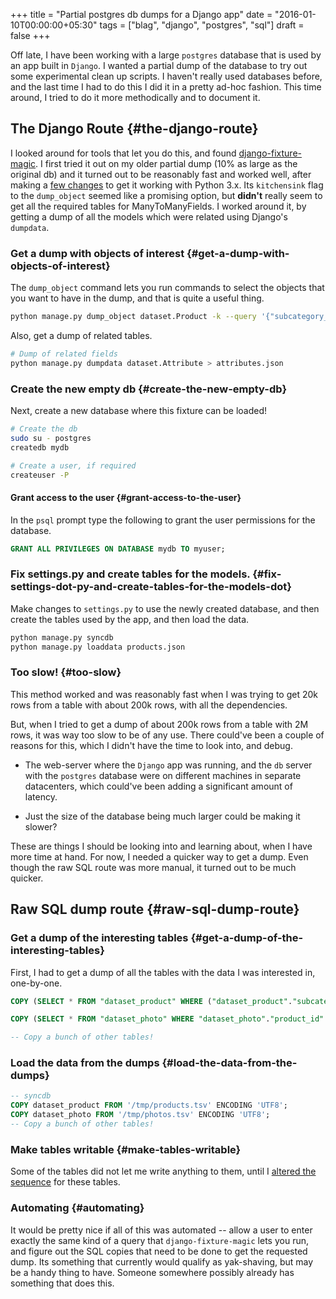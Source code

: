 +++
title = "Partial postgres db dumps for a Django app"
date = "2016-01-10T00:00:00+05:30"
tags = ["blag", "django", "postgres", "sql"]
draft = false
+++

Off late, I have been working with a large `postgres` database that is used by
an app built in `Django`.  I wanted a partial dump of the database to try out
some experimental clean up scripts.  I haven't really used databases before,
and the last time I had to do this I did it in a pretty ad-hoc fashion.  This
time around, I tried to do it more methodically and to document it.


## The Django Route {#the-django-route}

I looked around for tools that let you do this, and found [django-fixture-magic](https://github.com/davedash/django-fixture-magic).
I first tried it out on my older partial dump (10% as large as the original db)
and it turned out to be reasonably fast and worked well, after making a [few
changes](https://github.com/davedash/django-fixture-magic/pull/35) to get it working with Python 3.x.  Its `kitchensink` flag to the
`dump_object` seemed like a promising option, but **didn't** really seem to get all
the required tables for ManyToManyFields.  I worked around it, by getting a
dump of all the models which were related using Django's `dumpdata`.


### Get a dump with objects of interest {#get-a-dump-with-objects-of-interest}

The `dump_object` command lets you run commands to select the objects that you
want to have in the dump, and that is quite a useful thing.

```sh
python manage.py dump_object dataset.Product -k --query '{"subcategory_id__in": [1886, ...]}' > products.json
```

Also, get a dump of related tables.

```sh
# Dump of related fields
python manage.py dumpdata dataset.Attribute > attributes.json
```


### Create the new empty db {#create-the-new-empty-db}

Next, create a new database where this fixture can be loaded!

```sh
# Create the db
sudo su - postgres
createdb mydb

# Create a user, if required
createuser -P

```


#### Grant access to the user {#grant-access-to-the-user}

In the `psql` prompt type the following to grant the user permissions for the
database.

```sql
GRANT ALL PRIVILEGES ON DATABASE mydb TO myuser;
```


### Fix settings.py and create tables for the models. {#fix-settings-dot-py-and-create-tables-for-the-models-dot}

Make changes to `settings.py` to use the newly created database, and then
create the tables used by the app, and then load the data.

```sh
python manage.py syncdb
python manage.py loaddata products.json
```


### Too slow! {#too-slow}

This method worked and was reasonably fast when I was trying to get 20k rows
from a table with about 200k rows, with all the dependencies.

But, when I tried to get a dump of about 200k rows from a table with 2M rows,
it was way too slow to be of any use.  There could've been a couple of reasons
for this, which I didn't have the time to look into, and debug.

-   The web-server where the `Django` app was running, and the `db` server with
    the `postgres` database were on different machines in separate datacenters,
    which could've been adding a significant amount of latency.

-   Just the size of the database being much larger could be making it slower?

These are things I should be looking into and learning about, when I have more
time at hand.  For now, I needed a quicker way to get a dump.  Even though the
raw SQL route was more manual, it turned out to be much quicker.


## Raw SQL dump route {#raw-sql-dump-route}


### Get a dump of the interesting tables {#get-a-dump-of-the-interesting-tables}

First, I had to get a dump of all the tables with the data I was interested in,
one-by-one.

```sql
COPY (SELECT * FROM "dataset_product" WHERE ("dataset_product"."subcategory_id" IN (319557, 94589, 332, 406, 626, 1886) AND "dataset_product"."gender_id" = 1)) TO '/tmp/products.tsv'

COPY (SELECT * FROM "dataset_photo" WHERE "dataset_photo"."product_id" IN (SELECT U0."id" FROM "dataset_product" U0 WHERE (U0."subcategory_id" IN (319557, 94589, 332, 406, 626, 1886) AND U0."gender_id" = 1))) TO '/tmp/photos.tsv'

-- Copy a bunch of other tables!
```


### Load the data from the dumps {#load-the-data-from-the-dumps}

```sql
-- syncdb
COPY dataset_product FROM '/tmp/products.tsv' ENCODING 'UTF8';
COPY dataset_photo FROM '/tmp/photos.tsv' ENCODING 'UTF8';
-- Copy a bunch of other tables!
```


### Make tables writable {#make-tables-writable}

Some of the tables did not let me write anything to them, until I [altered the
sequence](http://centoshowtos.org/web-services/django-and-postgres-duplicate-key/) for these tables.


### Automating {#automating}

It would be pretty nice if all of this was automated -- allow a user to enter
exactly the same kind of a query that `django-fixture-magic` lets you run, and
figure out the SQL copies that need to be done to get the requested dump. Its
something that currently would qualify as yak-shaving, but may be a handy thing
to have. Someone somewhere possibly already has something that does this.
